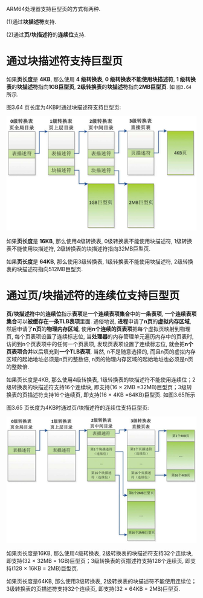 
ARM64处理器支持巨型页的方式有两种.

(1)通过**块描述符**支持.

(2)通过**页/块描述符**的**连续位**支持.

# 通过块描述符支持巨型页

如果**页长度**是 **4KB**, 那么使用 **4 级转换表**, **0 级转换表不能使用块描述符**, **1 级转换表**的**块描述符**指向**1GB巨型页**, **2级转换表**的**块描述符**指向**2MB巨型页**. 如 `图3.64` 所示.

图3.64 页长度为4KB时通过块描述符支持巨型页:

![2022-02-21-21-56-03.png](./images/2022-02-21-21-56-03.png)

如果**页长度**是 **16KB**, 那么使用4级转换表, 0级转换表不能使用块描述符, 1级转换表不能使用块描述符, 2级转换表的块描述符指向32MB巨型页.

如果**页长度**是 **64KB**, 那么使用3级转换表, 1级转换表不能使用块描述符, 2级转换表的块描述符指向512MB巨型页.

# 通过页/块描述符的连续位支持巨型页

**页/块描述符**中的**连续位**指示**表项**是**一个连续表项集合**中的**一条表项**, **一个连续表项集合**可以**被缓存在一条TLB表项**里面. 通俗地说, **进程**申请了**n页**的**虚拟内存区域**, 然后申请了**n页**的**物理内存区域**, 使用**n个连续的页表项**把每个虚拟页映射到物理页, 每个页表项设置了连续标志位, 当**处理器**的内存管理单元遍历内存中的页表时, 访问到n个页表项中的任何一个页表项, 发现页表项设置了连续标志位, 就会把**n个页表项合并**以后填充到**一个TLB表项**. 当然, n不是随意选择的, 而且n页的虚拟内存区域的起始地址必须是n页的整数倍, n页的物理内存区域的起始地址也必须是n页的整数倍.

如果页长度是4KB, 那么使用4级转换表, 1级转换表的块描述符不能使用连续位；2级转换表的块描述符支持16个连续块, 即支持(16 × 2MB =32MB)巨型页；3级转换表的页描述符支持16个连续页, 即支持(16 × 4KB =64KB)巨型页. 如图3.65所示

图3.65 页长度为4KB时通过页/块描述符的连续位支持巨型页:

![2022-02-21-21-56-18.png](./images/2022-02-21-21-56-18.png)

如果页长度是16KB, 那么使用4级转换表, 2级转换表的块描述符支持32个连续块, 即支持(32 × 32MB = 1GB)巨型页；3级转换表的页描述符支持128个连续页, 即支持(128 × 16KB = 2MB)巨型页.

如果页长度是64KB, 那么使用3级转换表, 2级转换表的块描述符不能使用连续位；3级转换表的页描述符支持32个连续页, 即支持(32 × 64KB = 2MB)巨型页.